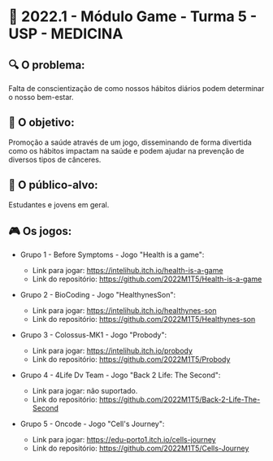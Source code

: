 # 🙋‍ 2022.1 - Módulo Game - Turma 5 - USP - MEDICINA

## 🔍 O problema:
Falta de conscientização de como nossos hábitos diários podem determinar o nosso bem-estar.

## 🎯 O objetivo:
Promoção a saúde através de um jogo, disseminando de forma divertida como os hábitos impactam na saúde e podem ajudar na prevenção de diversos tipos de cânceres. 

## 🧩 O público-alvo:
Estudantes e jovens em geral.

## 🎮 Os jogos:

- Grupo 1 - Before Symptoms - Jogo "Health is a game":
  - Link para jogar: https://intelihub.itch.io/health-is-a-game
  - Link do repositório: https://github.com/2022M1T5/Health-is-a-game

- Grupo 2 - BioCoding - Jogo "HealthynesSon":
  - Link para jogar: https://intelihub.itch.io/healthynes-son
  - Link do repositório: https://github.com/2022M1T5/Healthynes-son

- Grupo 3 - Colossus-MK1 - Jogo "Probody":
  - Link para jogar: https://intelihub.itch.io/probody
  - Link do repositório: https://github.com/2022M1T5/Probody

- Grupo 4 - 4Life Dv Team - Jogo "Back 2 Life: The Second":
  - Link para jogar: não suportado.
  - Link do repositório: https://github.com/2022M1T5/Back-2-Life-The-Second

- Grupo 5 - Oncode - Jogo "Cell's Journey":
  - Link para jogar: https://edu-porto1.itch.io/cells-journey
  - Link do repositório: https://github.com/2022M1T5/Cells-Journey
